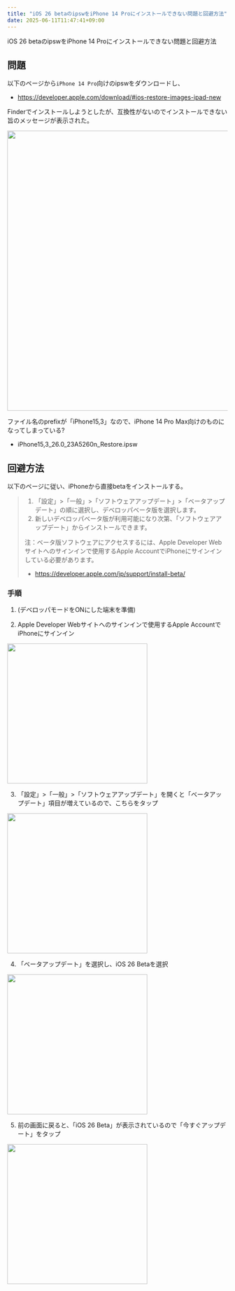 ```yaml
---
title: "iOS 26 betaのipswをiPhone 14 Proにインストールできない問題と回避方法"
date: 2025-06-11T11:47:41+09:00
---
```


iOS 26 betaのipswをiPhone 14 Proにインストールできない問題と回避方法

## 問題
以下のページから`iPhone 14 Pro`向けのipswをダウンロードし、

- https://developer.apple.com/download/#ios-restore-images-ipad-new

Finderでインストールしようとしたが、互換性がないのでインストールできない旨のメッセージが表示された。

<img src="https://shingohry.com/images/6-1.png" width="640">

ファイル名のprefixが「iPhone15,3」なので、iPhone 14 Pro Max向けのものになってしまっている?

- iPhone15,3_26.0_23A5260n_Restore.ipsw

## 回避方法
以下のページに従い、iPhoneから直接betaをインストールする。

> 1. 「設定」>「一般」>「ソフトウェアアップデート」>「ベータアップデート」の順に選択し、デベロッパベータ版を選択します。
> 2. 新しいデベロッパベータ版が利用可能になり次第、「ソフトウェアアップデート」からインストールできます。
> 
> 注：ベータ版ソフトウェアにアクセスするには、Apple Developer Webサイトへのサインインで使用するApple AccountでiPhoneにサインインしている必要があります。
> 
> - https://developer.apple.com/jp/support/install-beta/

### 手順
1. (デベロッパモードをONにした端末を準備)

2. Apple Developer Webサイトへのサインインで使用するApple AccountでiPhoneにサインイン

<img src="https://shingohry.com/images/6-2.png" width="320">

3. 「設定」>「一般」>「ソフトウェアアップデート」を開くと「ベータアップデート」項目が増えているので、こちらをタップ

<img src="https://shingohry.com/images/6-3.PNG" width="320">

4. 「ベータアップデート」を選択し、iOS 26 Betaを選択

<img src="https://shingohry.com/images/6-4.PNG" width="320">

5. 前の画面に戻ると、「iOS 26 Beta」が表示されているので「今すぐアップデート」をタップ

<img src="https://shingohry.com/images/6-5.PNG" width="320">
